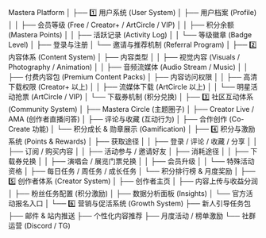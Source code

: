 Mastera Platform
│
├── 1️⃣ 用户系统 (User System)
│ ├── 用户档案 (Profile)
│ │ ├── 会员等级 (Free / Creator+ / ArtCircle / VIP)
│ │ ├── 积分余额 (Mastera Points)
│ │ ├── 活跃记录 (Activity Log)
│ │ └── 等级徽章 (Badge Level)
│ ├── 登录与注册
│ └── 邀请与推荐机制 (Referral Program)
│
├── 2️⃣ 内容体系 (Content System)
│ ├── 内容类型
│ │ ├── 视觉内容 (Visuals / Photography / Animation)
│ │ ├── 音频流媒体 (Audio Stream / Music)
│ │ ├── 付费内容包 (Premium Content Packs)
│ ├── 内容访问权限
│ │ ├── 高清下载权限 (Creator+ 以上)
│ │ ├── 流媒体下载 (ArtCircle 以上)
│ │ └── 明星活动抢票 (ArtCircle / VIP)
│ └── 下载券机制 (积分兑换)
│
├── 3️⃣ 社区互动体系 (Community System)
│ ├── Mastera Circle (主题圈子)
│ ├── Creator Live / AMA (创作者直播问答)
│ ├── 评论与收藏 (互动行为)
│ ├── 合作创作 (Co-Create 功能)
│ └── 积分成长 & 勋章展示 (Gamification)
│
├── 4️⃣ 积分与激励系统 (Points & Rewards)
│ ├── 获取途径
│ │ ├── 登录 / 评论 / 收藏 / 分享
│ │ ├── 订阅 / 购买内容
│ │ ├── 活动参与 / 邀请好友
│ ├── 消耗途径
│ │ ├── 下载券兑换
│ │ ├── 演唱会 / 展览门票兑换
│ │ ├── 会员升级
│ │ └── 特殊活动资格
│ ├── 每日任务 / 周任务 / 成长任务
│ └── 积分排行榜 & 月度奖励
│
├── 5️⃣ 创作者体系 (Creator System)
│ ├── 创作者主页
│ ├── 内容上传与收益分润
│ ├── 粉丝任务配置 (积分激励)
│ ├── 数据分析面板 (Insights)
│ └── 官方活动报名入口
│
└── 6️⃣ 营销与促活系统 (Growth System)
├── 新人引导任务包
├── 邮件 & 站内推送
├── 个性化内容推荐
├── 月度活动 / 榜单激励
└── 社群运营 (Discord / TG)
